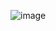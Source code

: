
![image](https://github.com/LucasAdragna/LucasAdragna/assets/126211954/5ca2a435-ea67-4a0f-b97f-234279115143)

